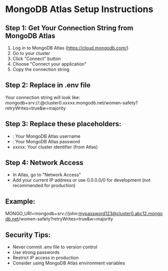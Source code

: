 # MongoDB Atlas Setup Instructions

## Step 1: Get Your Connection String from MongoDB Atlas
1. Log in to MongoDB Atlas (https://cloud.mongodb.com/)
2. Go to your cluster
3. Click "Connect" button
4. Choose "Connect your application"
5. Copy the connection string

## Step 2: Replace in .env file
Your connection string will look like:
mongodb+srv://<username>:<password>@cluster0.xxxxx.mongodb.net/women-safety?retryWrites=true&w=majority

## Step 3: Replace these placeholders:
- <username>: Your MongoDB Atlas username
- <password>: Your MongoDB Atlas password
- xxxxx: Your cluster identifier (from Atlas)

## Step 4: Network Access
- In Atlas, go to "Network Access"
- Add your current IP address or use 0.0.0.0/0 for development (not recommended for production)

## Example:
MONGO_URI=mongodb+srv://john:mypassword123@cluster0.abc12.mongodb.net/women-safety?retryWrites=true&w=majority

## Security Tips:
- Never commit .env file to version control
- Use strong passwords
- Restrict IP access in production
- Consider using MongoDB Atlas environment variables
